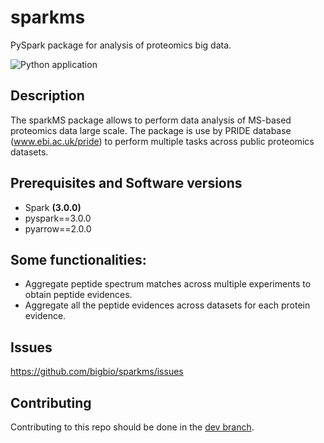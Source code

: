 # sparkms

PySpark package for analysis of proteomics big data.

![Python application](https://github.com/ypriverol/sparkMS/workflows/Python%20application/badge.svg)


## Description

The sparkMS package allows to perform data analysis of MS-based proteomics data large scale. The package is use by PRIDE database (www.ebi.ac.uk/pride) to perform multiple tasks across public proteomics datasets.

## Prerequisites and Software versions

- Spark **(3.0.0)**
- pyspark==3.0.0
- pyarrow==2.0.0

## Some functionalities:

- Aggregate peptide spectrum matches across multiple experiments to obtain peptide evidences.
- Aggregate all the peptide evidences across datasets for each protein evidence.

## Issues

https://github.com/bigbio/sparkms/issues

## Contributing

Contributing to this repo should be done in the [dev branch](https://github.com/bigbio/sparkms/tree/dev).

